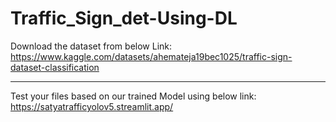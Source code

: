 # Traffic_Sign_det-Using-DL
Download the dataset from below Link:
https://www.kaggle.com/datasets/ahemateja19bec1025/traffic-sign-dataset-classification


----------------
Test your files based on our trained Model using below link:
https://satyatrafficyolov5.streamlit.app/
